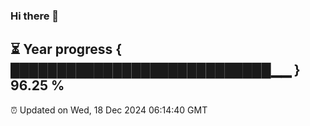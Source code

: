 ### Hi there 👋
⏳ Year progress { ████████████████████████████▁▁ } 96.25 %
---
⏰ Updated on Wed, 18 Dec 2024 06:14:40 GMT


